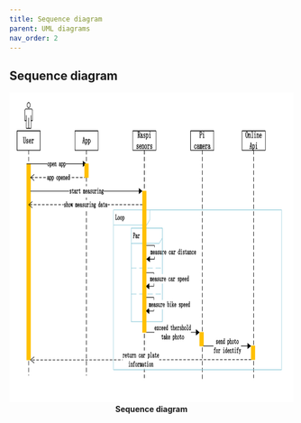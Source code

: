 ```yaml
---
title: Sequence diagram
parent: UML diagrams
nav_order: 2
---
```


## Sequence diagram

<p align="center">
  <img height = 550 src="../images/sequence_diagram.png">
  <br> 
  <b> Sequence diagram </b>    
</p>
<br><br><br />
